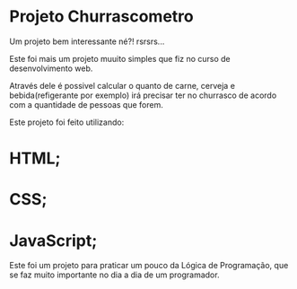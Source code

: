 # Projeto Churrascometro

Um projeto bem interessante né?! rsrsrs...

Este foi mais um projeto muuito simples que fiz no curso de desenvolvimento web.

Através dele é possivel calcular o quanto de carne, cerveja e bebida(refigerante por exemplo) irá precisar ter no churrasco de acordo com a quantidade de pessoas que forem.

Este projeto foi feito utilizando:

# HTML;
# CSS;
# JavaScript;

Este foi um projeto para praticar um pouco da Lógica de Programação, que se faz muito importante no dia a dia de um programador.